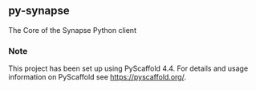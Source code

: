 ## py-synapse

The Core of the Synapse Python client



### Note

This project has been set up using PyScaffold 4.4. For details and usage
information on PyScaffold see https://pyscaffold.org/.
